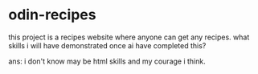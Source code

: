 # odin-recipes
this project is  a recipes website where anyone can get any recipes.
what skills i will have demonstrated once ai have completed this?

ans: i don't know may be html skills and my courage i think.

